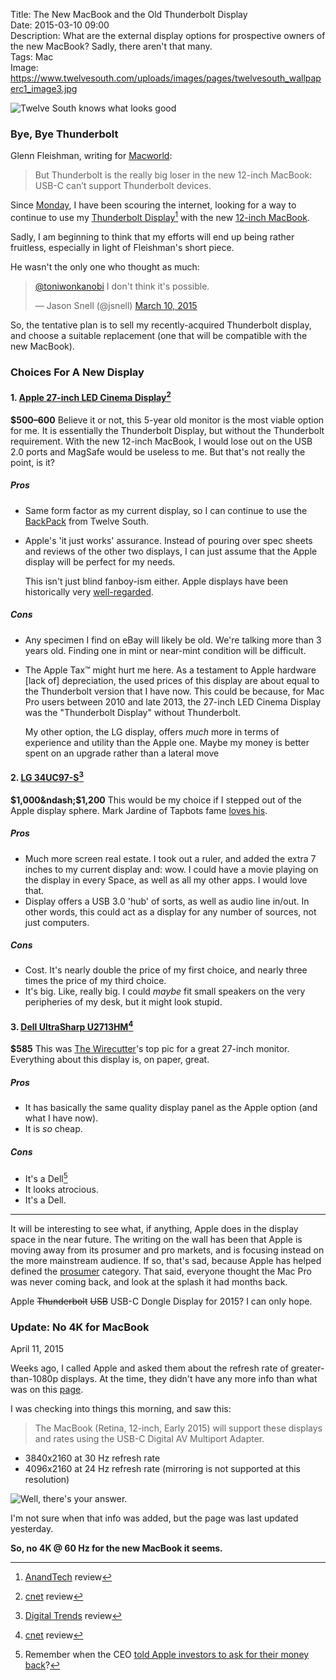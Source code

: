Title: The New MacBook and the Old Thunderbolt Display  
Date: 2015-03-10 09:00  
Description: What are the external display options for prospective owners of the new MacBook? Sadly, there aren't that many.  
Tags: Mac  
Image: https://www.twelvesouth.com/uploads/images/pages/twelvesouth_wallpaperc1_image3.jpg  

![Twelve South knows what looks good][1]

### Bye, Bye Thunderbolt

Glenn Fleishman, writing for [Macworld][2]:

> But Thunderbolt is the really big loser in the new 12-inch MacBook: USB-C can’t support Thunderbolt devices.

Since [Monday][3], I have been scouring the internet, looking for a way to continue to use my [Thunderbolt Display][4][^1] with the new [12-inch MacBook][5].

Sadly, I am beginning to think that my efforts will end up being rather fruitless, especially in light of Fleishman's short piece.

He wasn't the only one who thought as much:

<blockquote lang="en"><p><a href="https://twitter.com/ToniWonKanobi" title="Me on Twitter">@toniwonkanobi</a> I don&#39;t think it&#39;s possible.</p>&mdash; Jason Snell (@jsnell) <a href="https://twitter.com/jsnell/status/575428012935675904" title="Jason Snell responding to my question">March 10, 2015</a></blockquote>

So, the tentative plan is to sell my recently-acquired Thunderbolt display, and choose a suitable replacement (one that will be compatible with the new MacBook).

### Choices For A New Display

#### 1. [Apple 27-inch LED Cinema Display][6][^2]

**$500&ndash;600** Believe it or not, this 5-year old monitor is the most viable option for me. It is essentially the Thunderbolt Display, but without the Thunderbolt requirement. With the new 12-inch MacBook, I would lose out on the USB 2.0 ports and MagSafe would be useless to me. But that's not really the point, is it?

##### Pros

* Same form factor as my current display, so I can continue to use the [BackPack][7] from Twelve South.
* Apple's 'it just works' assurance. Instead of pouring over spec sheets and reviews of the other two displays, I can just assume that the Apple display will be perfect for my needs.

	This isn't just blind fanboy-ism either. Apple displays have been historically very [well-regarded][8]. 

##### Cons

* Any specimen I find on eBay will likely be old. We're talking more than 3 years old. Finding one in mint or near-mint condition will be difficult.
* The Apple Tax™ might hurt me here. As a testament to Apple hardware [lack of] depreciation, the used prices of this display are about equal to the Thunderbolt version that I have now. This could be because, for Mac Pro users between 2010 and late 2013, the 27-inch LED Cinema Display was the "Thunderbolt Display" without Thunderbolt.

	My other option, the LG display, offers *much* more in terms of experience and utility than the Apple one. Maybe my money is better spent on an upgrade rather than a lateral move
	
#### 2. [LG 34UC97-S][9][^3]

**$1,000&ndash;$1,200** This would be my choice if I stepped out of the Apple display sphere. Mark Jardine of Tapbots fame [loves his][10].

##### Pros

* Much more screen real estate. I took out a ruler, and added the extra 7 inches to my current display and: wow. I could have a movie playing on the display in every Space, as well as all my other apps. I would love that. 
* Display offers a USB 3.0 'hub' of sorts, as well as audio line in/out. In other words, this could act as a display for any number of sources, not just computers.

##### Cons

* Cost. It's nearly double the price of my first choice, and nearly three times the price of my third choice.
* It's big. Like, really big. I could *maybe* fit small speakers on the very peripheries of my desk, but it might look stupid.
			
#### 3. [Dell UltraSharp U2713HM][11][^4]

**$585** This was [The Wirecutter][12]'s top pic for a great 27-inch monitor. Everything about this display is, on paper, great. 
			
##### Pros
			
* It has basically the same quality display panel as the Apple option (and what I have now).
* It is *so* cheap. 

##### Cons

* It's a Dell[^5]
* It looks atrocious.
* It's a Dell.

***

It will be interesting to see what, if anything, Apple does in the display space in the near future. The writing on the wall has been that Apple is moving away from its prosumer and pro markets, and is focusing instead on the more mainstream audience. If so, that's sad, because Apple has helped defined the [prosumer][13] category. That said, everyone thought the Mac Pro was never coming back, and look at the splash it had months back.

Apple <s>Thunderbolt</s> <s>USB</s> USB-C Dongle Display for 2015? I can only hope. 

<aside class="update">

### Update: No 4K for MacBook

April 11, 2015
<!-- {.updatetime} -->

Weeks ago, I called Apple and asked them about the refresh rate of greater-than-1080p displays. At the time, they didn't have any more info than what was on this [page][14].

I was checking into things this morning, and saw this:

> The MacBook (Retina, 12-inch, Early 2015) will support these displays and rates using the USB-C Digital AV Multiport Adapter.

* 3840x2160 at 30 Hz refresh rate
* 4096x2160 at 24 Hz refresh rate (mirroring is not supported at this resolution)
	
![Well, there's your answer.][15]

I'm not sure when that info was added, but the page was last updated yesterday.

**So, no 4K @ 60 Hz for the new MacBook it seems.**

</aside>

[^1]: [AnandTech][a] review
[^2]: [cnet][b] review
[^3]: [Digital Trends][c] review
[^4]: [cnet][d] review
[^5]: Remember when the CEO [told Apple investors to ask for their money back][e]?

[a]: https://www.youtube.com/watch?v=8Z7RxvkqF5I "AnandTech's review of the Thunderbolt Display"
[b]: http://www.cnet.com/products/apple-led-cinema-display-27-inch-2010/ "Cnet reviewing the LED Cinema Display from 2010"
[c]: http://www.digitaltrends.com/monitor-reviews/lg-34uc97-review/ "Review of LG's 34UC97 (Mark Jardine's monitor)"
[d]: http://www.cnet.com/products/dell-u2713hm/ "Cnet reviewing Dell's U2713 (Thunderbolt Display competitor)"
[e]: http://news.cnet.com/Dell-Apple-should-close-shop/2100-1001_3-203937.html "Cnet covering Michael Dell's suggestion that Apple close up shop and give the money back to the shareholders"

[1]: https://www.twelvesouth.com/uploads/images/pages/twelvesouth_wallpaperc1_image3.jpg "Twelve South knows what looks good"
[2]: http://www.macworld.com/article/2894423/thunderbolted-usb-c-is-our-new-connection-overlord-get-used-to-it.html "Macworld: Thunderbolt gone?"
[3]: http://www.apple.com/live/2015-mar-event/ "Apple's live event for March 2015"
[4]: https://www.apple.com/displays "Product page for Apple's displays"
[5]: /2015/3/9/hands-on-with-the-new-12-inch-macbook-with-retina-display "My link to the first hands-on with the new MacBook"
[6]: https://www.apple.com/displays "Product page for Apple's displays"
[7]: https://www.twelvesouth.com/product/backpack-for-imac "Twelve South's BackPack for iMac/ACD/TD"
[8]: [cnet]
[9]: http://www.lg.com/us/monitors/lg-34UC97-S-ultrawide-monitor "LG's product page for the 34UC97"
[10]: https://twitter.com/markjardine/status/575430861077676032 "Mark Jardine loves his LG monitor"
[11]: http://www.dell.com/ed/business/p/dell-u2713hm/pd "Dell's product page for the U2713"
[12]: http://thewirecutter.com/reviews/a-great-27-inch-lcd-monitor/ "Wirecutter reviews for 27-inch monitors"
[13]: https://en.wikipedia.org/wiki/Prosumer "Wikipedia: Prosumer"
[14]: https://support.apple.com/en-us/HT202856 "Apple Support Page: 'Use 4K displays and Ultra HD TVs with your Mac'"
[15]: https://d.pr/i/JI2b+ "Well, there's your answer."